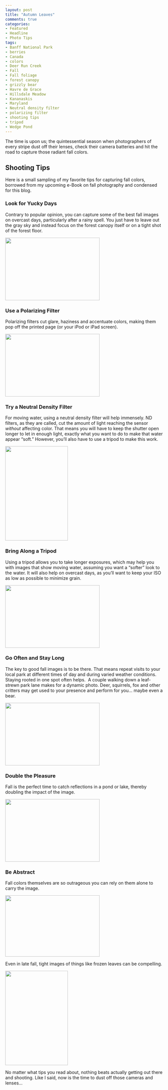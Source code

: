 ```yaml
---
layout: post
title: "Autumn Leaves"
comments: true
categories:
- Featured
- Headline
- Photo Tips
tags:
- Banff National Park
- berries
- Canada
- colors
- Deer Run Creek
- Fall
- Fall foliage
- forest canopy
- grizzly bear
- Havre de Grace
- Hillsdale Meadow
- Kananaskis
- Maryland
- Neutral density filter
- polarizing filter
- shooting tips
- tripod
- Wedge Pond
---
```

The time is upon us; the quintessential season when photographers of every stripe dust off their lenses, check their camera batteries and hit the road to capture those radiant fall colors.
<h2>Shooting Tips</h2>
Here is a small sampling of my favorite tips for capturing fall colors, borrowed from my upcoming e-Book on fall photography and condensed for this blog.
<h3>Look for Yucky Days</h3>
Contrary to popular opinion, you can capture some of the best fall images on overcast days, particularly after a rainy spell. You just have to leave out the gray sky and instead focus on the forest canopy itself or on a tight shot of the forest floor.

<a href="http://blog.lesterpickerphoto.com/wp-content/uploads/2011/09/dawsoncity1-1-of-1.jpg"><img class="size-medium wp-image-1592" title="dawsoncity" src="http://blog.lesterpickerphoto.com/wp-content/uploads/2011/09/dawsoncity1-1-of-1-300x199.jpg" alt="" width="300" height="199"></a>
<h3>Use a Polarizing Filter</h3>
Polarizing filters cut glare, haziness and accentuate colors, making them pop off the printed page (or your iPod or iPad screen).

<a href="http://blog.lesterpickerphoto.com/wp-content/uploads/2011/09/Hillsdale-Meadows-Banff-NP.jpg"><img class="size-medium wp-image-1593" title="Hillsdale Meadows, Banff NP" src="http://blog.lesterpickerphoto.com/wp-content/uploads/2011/09/Hillsdale-Meadows-Banff-NP-300x199.jpg" alt="" width="300" height="199"></a>
<p style="text-align: center;"></p>

<h3>Try a Neutral Density Filter</h3>
For moving water, using a neutral density filter will help immensely. ND filters, as they are called, cut the amount of light reaching the sensor <em>without</em> affecting color. That means you will have to keep the shutter open longer to let in enough light, exactly what you want to do to make that water appear “soft.” However, you’ll also have to use a tripod to make this work.

<a href="http://blog.lesterpickerphoto.com/wp-content/uploads/2011/09/SSP-RockRunStream-Version-2.jpg"><img class="size-medium wp-image-1594" title="SSP-RockRunStream - Version 2" src="http://blog.lesterpickerphoto.com/wp-content/uploads/2011/09/SSP-RockRunStream-Version-2-199x300.jpg" alt="" width="199" height="300"></a>
<p style="text-align: center;"></p>

<h3>Bring Along a Tripod</h3>
Using a tripod allows you to take longer exposures, which may help you with images that show moving water, assuming you want a “softer” look to the water. It will also help on overcast days, as you’ll want to keep your ISO as low as possible to minimize grain.

<a href="http://blog.lesterpickerphoto.com/wp-content/uploads/2011/09/Maryland-Harford-county-Falling-Branch_2009-10-22_1591%C2%A9LesterPicker.jpg"><img class="size-medium wp-image-1595" title="Maryland-Harford county-Falling Branch_2009-10-22_1591©LesterPicker" src="http://blog.lesterpickerphoto.com/wp-content/uploads/2011/09/Maryland-Harford-county-Falling-Branch_2009-10-22_1591%C2%A9LesterPicker-300x199.jpg" alt="" width="300" height="199"></a>
<p style="text-align: center;"></p>

<h3>Go Often and Stay Long</h3>
The key to good fall images is to be there. That means repeat visits to your local park at different times of day and during varied weather conditions. Staying rooted in one spot often helps.  A couple walking down a leaf-strewn park lane makes for a dynamic photo. Deer, squirrels, fox and other critters may get used to your presence and perform for you... maybe even a bear.

<a href="http://blog.lesterpickerphoto.com/wp-content/uploads/2011/09/LAP_5687.jpg"><img class="size-medium wp-image-1596 " title="LAP_5687" src="http://blog.lesterpickerphoto.com/wp-content/uploads/2011/09/LAP_5687-300x199.jpg" alt="" width="300" height="199"></a>
<h3>Double the Pleasure</h3>
Fall is the perfect time to catch reflections in a pond or lake, thereby doubling the impact of the image.

<a href="http://blog.lesterpickerphoto.com/wp-content/uploads/2011/09/Wedge-Pond-Canadian-Rockies.jpg"><img class="size-medium wp-image-1597" title="Wedge Pond-Canadian Rockies" src="http://blog.lesterpickerphoto.com/wp-content/uploads/2011/09/Wedge-Pond-Canadian-Rockies-300x199.jpg" alt="" width="300" height="199"></a>
<h3>Be Abstract</h3>
Fall colors themselves are so outrageous you can rely on them alone to carry the image.

<a href="http://blog.lesterpickerphoto.com/wp-content/uploads/2011/09/Fall-Foliage-13-Version-2.jpg"><img class="aligncenter size-medium wp-image-1598" title="Fall Foliage 13 - Version 2" src="http://blog.lesterpickerphoto.com/wp-content/uploads/2011/09/Fall-Foliage-13-Version-2-300x195.jpg" alt="" width="300" height="195"></a>

Even in late fall, tight images of things like frozen leaves can be compelling.

<a href="http://blog.lesterpickerphoto.com/wp-content/uploads/2011/09/SusqStPk2009-Version-2-Version-2.jpg"><img class="size-medium wp-image-1599" title="SusqStPk2009 - Version 2 - Version 2" src="http://blog.lesterpickerphoto.com/wp-content/uploads/2011/09/SusqStPk2009-Version-2-Version-2-199x300.jpg" alt="" width="199" height="300"></a>

No matter what tips you read about, nothing beats actually getting out there and shooting. Like I said, now is the time to dust off those cameras and lenses…